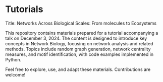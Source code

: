 # Tutorials 

Title: 
Networks Across Biological Scales: From molecules to Ecosystems 


This repository contains materials prepared for a tutorial accompanying a talk on December 3, 2024. The content is designed to introduce key concepts in Network Biology, focusing on network analysis and related methods. Topics include random graph generation, network centrality measures, and motif identification, with code examples implemented in Python. 


Feel free to explore, use, and adapt these materials. Contributions are welcome!
